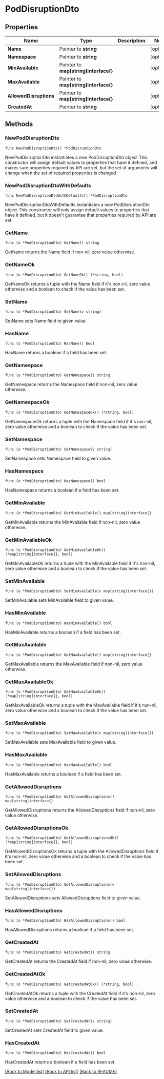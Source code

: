 # PodDisruptionDto

## Properties

Name | Type | Description | Notes
------------ | ------------- | ------------- | -------------
**Name** | Pointer to **string** |  | [optional] 
**Namespace** | Pointer to **string** |  | [optional] 
**MinAvailable** | Pointer to **map[string]interface{}** |  | [optional] 
**MaxAvailable** | Pointer to **map[string]interface{}** |  | [optional] 
**AllowedDisruptions** | Pointer to **map[string]interface{}** |  | [optional] 
**CreatedAt** | Pointer to **string** |  | [optional] 

## Methods

### NewPodDisruptionDto

`func NewPodDisruptionDto() *PodDisruptionDto`

NewPodDisruptionDto instantiates a new PodDisruptionDto object
This constructor will assign default values to properties that have it defined,
and makes sure properties required by API are set, but the set of arguments
will change when the set of required properties is changed

### NewPodDisruptionDtoWithDefaults

`func NewPodDisruptionDtoWithDefaults() *PodDisruptionDto`

NewPodDisruptionDtoWithDefaults instantiates a new PodDisruptionDto object
This constructor will only assign default values to properties that have it defined,
but it doesn't guarantee that properties required by API are set

### GetName

`func (o *PodDisruptionDto) GetName() string`

GetName returns the Name field if non-nil, zero value otherwise.

### GetNameOk

`func (o *PodDisruptionDto) GetNameOk() (*string, bool)`

GetNameOk returns a tuple with the Name field if it's non-nil, zero value otherwise
and a boolean to check if the value has been set.

### SetName

`func (o *PodDisruptionDto) SetName(v string)`

SetName sets Name field to given value.

### HasName

`func (o *PodDisruptionDto) HasName() bool`

HasName returns a boolean if a field has been set.

### GetNamespace

`func (o *PodDisruptionDto) GetNamespace() string`

GetNamespace returns the Namespace field if non-nil, zero value otherwise.

### GetNamespaceOk

`func (o *PodDisruptionDto) GetNamespaceOk() (*string, bool)`

GetNamespaceOk returns a tuple with the Namespace field if it's non-nil, zero value otherwise
and a boolean to check if the value has been set.

### SetNamespace

`func (o *PodDisruptionDto) SetNamespace(v string)`

SetNamespace sets Namespace field to given value.

### HasNamespace

`func (o *PodDisruptionDto) HasNamespace() bool`

HasNamespace returns a boolean if a field has been set.

### GetMinAvailable

`func (o *PodDisruptionDto) GetMinAvailable() map[string]interface{}`

GetMinAvailable returns the MinAvailable field if non-nil, zero value otherwise.

### GetMinAvailableOk

`func (o *PodDisruptionDto) GetMinAvailableOk() (*map[string]interface{}, bool)`

GetMinAvailableOk returns a tuple with the MinAvailable field if it's non-nil, zero value otherwise
and a boolean to check if the value has been set.

### SetMinAvailable

`func (o *PodDisruptionDto) SetMinAvailable(v map[string]interface{})`

SetMinAvailable sets MinAvailable field to given value.

### HasMinAvailable

`func (o *PodDisruptionDto) HasMinAvailable() bool`

HasMinAvailable returns a boolean if a field has been set.

### GetMaxAvailable

`func (o *PodDisruptionDto) GetMaxAvailable() map[string]interface{}`

GetMaxAvailable returns the MaxAvailable field if non-nil, zero value otherwise.

### GetMaxAvailableOk

`func (o *PodDisruptionDto) GetMaxAvailableOk() (*map[string]interface{}, bool)`

GetMaxAvailableOk returns a tuple with the MaxAvailable field if it's non-nil, zero value otherwise
and a boolean to check if the value has been set.

### SetMaxAvailable

`func (o *PodDisruptionDto) SetMaxAvailable(v map[string]interface{})`

SetMaxAvailable sets MaxAvailable field to given value.

### HasMaxAvailable

`func (o *PodDisruptionDto) HasMaxAvailable() bool`

HasMaxAvailable returns a boolean if a field has been set.

### GetAllowedDisruptions

`func (o *PodDisruptionDto) GetAllowedDisruptions() map[string]interface{}`

GetAllowedDisruptions returns the AllowedDisruptions field if non-nil, zero value otherwise.

### GetAllowedDisruptionsOk

`func (o *PodDisruptionDto) GetAllowedDisruptionsOk() (*map[string]interface{}, bool)`

GetAllowedDisruptionsOk returns a tuple with the AllowedDisruptions field if it's non-nil, zero value otherwise
and a boolean to check if the value has been set.

### SetAllowedDisruptions

`func (o *PodDisruptionDto) SetAllowedDisruptions(v map[string]interface{})`

SetAllowedDisruptions sets AllowedDisruptions field to given value.

### HasAllowedDisruptions

`func (o *PodDisruptionDto) HasAllowedDisruptions() bool`

HasAllowedDisruptions returns a boolean if a field has been set.

### GetCreatedAt

`func (o *PodDisruptionDto) GetCreatedAt() string`

GetCreatedAt returns the CreatedAt field if non-nil, zero value otherwise.

### GetCreatedAtOk

`func (o *PodDisruptionDto) GetCreatedAtOk() (*string, bool)`

GetCreatedAtOk returns a tuple with the CreatedAt field if it's non-nil, zero value otherwise
and a boolean to check if the value has been set.

### SetCreatedAt

`func (o *PodDisruptionDto) SetCreatedAt(v string)`

SetCreatedAt sets CreatedAt field to given value.

### HasCreatedAt

`func (o *PodDisruptionDto) HasCreatedAt() bool`

HasCreatedAt returns a boolean if a field has been set.


[[Back to Model list]](../README.md#documentation-for-models) [[Back to API list]](../README.md#documentation-for-api-endpoints) [[Back to README]](../README.md)


